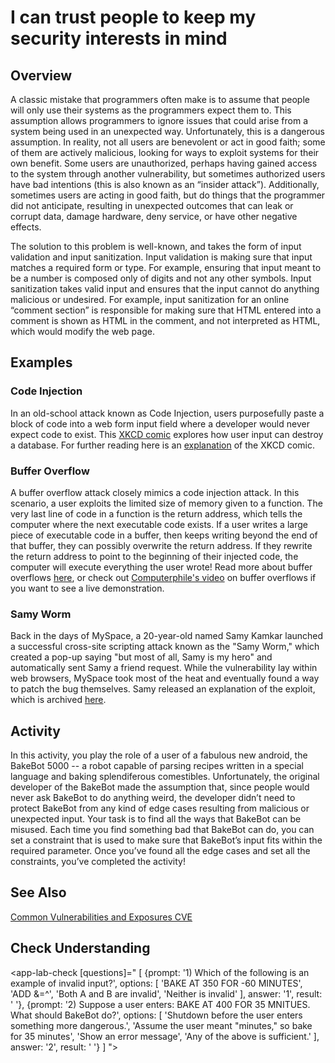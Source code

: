 # I can trust people to keep my security interests in mind

## Overview
A classic mistake that programmers often make is to assume that people will only use their systems as the programmers expect them to. This assumption allows programmers to ignore issues that could arise from a system being used in an unexpected way. Unfortunately, this is a dangerous assumption. In reality, not all users are benevolent or act in good faith; some of them are actively malicious, looking for ways to exploit systems for their own benefit. Some users are unauthorized, perhaps having gained access to the system through another vulnerability, but sometimes authorized users have bad intentions (this is also known as an “insider attack”). Additionally, sometimes users are acting in good faith, but do things that the programmer did not anticipate, resulting in unexpected outcomes that can leak or corrupt data, damage hardware, deny service, or have other negative effects.

The solution to this problem is well-known, and takes the form of input validation and input sanitization. Input validation is making sure that input matches a required form or type. For example, ensuring that input meant to be a number is composed only of digits and not any other symbols. Input sanitization takes valid input and ensures that the input cannot do anything malicious or undesired. For example, input sanitization for an online “comment section” is responsible for making sure that HTML entered into a comment is shown as HTML in the comment, and not interpreted as HTML, which would modify the web page. 

## Examples
### Code Injection
In an old-school attack known as Code Injection, users purposefully paste a block of code into a web form input field where a developer would never expect code to exist. This [XKCD comic](https://xkcd.com/327/) explores how user input can destroy a database. For further reading here is an [explanation](https://www.explainxkcd.com/wiki/index.php/Little_Bobby_Tables) of the XKCD comic. 

### Buffer Overflow
A buffer overflow attack closely mimics a code injection attack. In this scenario, a user exploits the limited size of memory given to a function. The very last line of code in a function is the return address, which tells the computer where the next executable code exists. If a user writes a large piece of executable code in a buffer, then keeps writing beyond the end of that buffer, they can possibly overwrite the return address. If they rewrite the return address to point to the beginning of their injected code, the computer will execute everything the user wrote! Read more about buffer overflows [here](https://medium.com/@amannagpal4/buffer-overflow-attack-and-its-evolution-519db3c396ad), or check out [Computerphile's video](https://www.youtube.com/watch?v=1S0aBV-Waeo) on buffer overflows if you want to see a live demonstration. 

### Samy Worm
Back in the days of MySpace, a 20-year-old named Samy Kamkar launched a successful cross-site scripting attack known as the "Samy Worm," which created a pop-up saying "but most of all, Samy is my hero" and automatically sent Samy a friend request. While the vulnerability lay within web browsers, MySpace took most of the heat and eventually found a way to patch the bug themselves. Samy released an explanation of the exploit, which is archived [here](https://web.archive.org/web/20160305044015/http://samy.pl/popular/tech.html). 

## Activity
 In this activity, you play the role of a user of a fabulous new android, the BakeBot 5000 -- a robot capable of parsing recipes written in a special language and baking splendiferous comestibles. Unfortunately, the original developer of the BakeBot made the assumption that, since people would never ask BakeBot to do anything weird, the developer didn’t need to protect BakeBot from any kind of edge cases resulting from malicious or unexpected input. Your task is to find all the ways that BakeBot can be misused. Each time you find something bad that BakeBot can do, you can set a constraint that is used to make sure that BakeBot’s input fits within the required parameter. Once you’ve found all the edge cases and set all the constraints, you’ve completed the activity!

<app-bakebot></app-bakebot>

## See Also
[Common Vulnerabilities and Exposures CVE](http://cve.mitre.org/)

## Check Understanding

<app-lab-check [questions]="
    [
      {prompt: '1) Which of the following is an example of invalid input?',
        options: [
          'BAKE AT 350 FOR -60 MINUTES',
          'ADD &=^',
          'Both A and B are invalid',
          'Neither is invalid'
        ],
        answer: '1',
        result: ' '},
      {prompt: '2) Suppose a user enters: BAKE AT 400 FOR 35 MNITUES. What should BakeBot do?',
        options: [
          'Shutdown before the user enters something more dangerous.',
          'Assume the user meant "minutes," so bake for 35 minutes',
          'Show an error message',
          'Any of the above is sufficient.'
        ],
        answer: '2',
        result: ' '}
    ]
"></app-lab-check>
